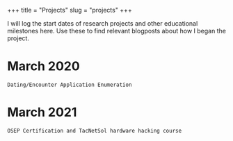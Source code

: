 +++
title = "Projects"
slug = "projects"
+++

I will log the start dates of research projects and other educational milestones here. Use these to find relevant blogposts about how I began the project.

# March 2020
    Dating/Encounter Application Enumeration

# March 2021
    OSEP Certification and TacNetSol hardware hacking course
